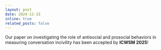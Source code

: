 ```yaml
---
layout: post
date: 2024-11-15 
inline: true
related_posts: false
---
```


Our paper on investigating the role of antisocial and prosocial behaviors in measuring conversation incivility has been accepted by **ICWSM 2025**! 